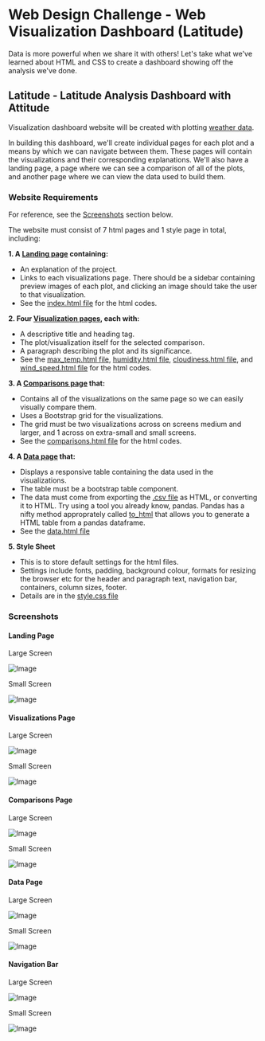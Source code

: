 # Web Design Challenge - Web Visualization Dashboard (Latitude) 

Data is more powerful when we share it with others! Let's take what we've learned about HTML and CSS to create a dashboard showing off the analysis we've done.


## Latitude - Latitude Analysis Dashboard with Attitude

Visualization dashboard website will be created  with plotting [weather data](https://github.com/cecileung1208/Homework/blob/master/Unit%2011%20-%20Web%20Design%20Challenge/Resources/cities.csv).<br>

In building this dashboard, we'll create individual pages for each plot and a means by which we can navigate between them. These pages will contain the visualizations and their corresponding explanations. We'll also have a landing page, a page where we can see a comparison of all of the plots, and another page where we can view the data used to build them.

### Website Requirements
For reference, see the [Screenshots](#screenshots) section below.

The website must consist of 7 html pages and 1 style page in total, including:

**1. A [Landing page](#landing-page) containing:**

  - An explanation of the project.
  - Links to each visualizations page. There should be a sidebar containing preview images of each plot, and clicking an image should take the user to that visualization.
  - See the [index.html file](https://github.com/cecileung1208/Homework/blob/master/Unit%2011%20-%20Web%20Design%20Challenge/index.html) for the html codes.

**2. Four [Visualization pages](#visualizations-page), each with:**

  - A descriptive title and heading tag.
  - The plot/visualization itself for the selected comparison.
  - A paragraph describing the plot and its significance.
  - See the [max_temp.html file](https://github.com/cecileung1208/Homework/blob/master/Unit%2011%20-%20Web%20Design%20Challenge/max_temp.html), [humidity.html file](https://github.com/cecileung1208/Homework/blob/master/Unit%2011%20-%20Web%20Design%20Challenge/max_temp.html), [cloudiness.html file](https://github.com/cecileung1208/Homework/blob/master/Unit%2011%20-%20Web%20Design%20Challenge/max_temp.html), and [wind_speed.html file](https://github.com/cecileung1208/Homework/blob/master/Unit%2011%20-%20Web%20Design%20Challenge/wind_speed.html) for the html codes.


**3. A [Comparisons page](#comparisons-page) that:**

  - Contains all of the visualizations on the same page so we can easily visually compare them.
  - Uses a Bootstrap grid for the visualizations.
  - The grid must be two visualizations across on screens medium and larger, and 1 across on extra-small and small screens.
  - See the [comparisons.html file](https://github.com/cecileung1208/Homework/blob/master/Unit%2011%20-%20Web%20Design%20Challenge/comparisons.html) for the html codes.


**4. A [Data page](#data-page) that:**

  - Displays a responsive table containing the data used in the visualizations.
  - The table must be a bootstrap table component. 
  - The data must come from exporting the [.csv file](https://github.com/cecileung1208/Homework/blob/master/Unit%2011%20-%20Web%20Design%20Challenge/Resources/cities.csv) as HTML, or converting it to HTML. Try using a tool you already know, pandas. Pandas has a nifty method approprately called [to_html](https://github.com/cecileung1208/Homework/blob/master/Unit%2011%20-%20Web%20Design%20Challenge/Resources/Cities%20Table%20HTML%20Coversion.ipynb) that allows you to generate a HTML table from a pandas dataframe.
  - See the [data.html file](https://github.com/cecileung1208/Homework/blob/master/Unit%2011%20-%20Web%20Design%20Challenge/data.html)
 
**5. Style Sheet**

  - This is to store default settings for the html files.  
  - Settings include fonts, padding, background colour, formats for resizing the browser etc for the header and paragraph text, navigation bar, containers, column sizes, footer.
  - Details are in the [style.css file](https://github.com/cecileung1208/Homework/blob/master/Unit%2011%20-%20Web%20Design%20Challenge/style.css)
### Screenshots

#### Landing Page

Large Screen

![Image](https://github.com/cecileung1208/Homework/blob/master/Unit%2011%20-%20Web%20Design%20Challenge/Visualizations/Dashboard%20-%20Big%20Screen.png)

Small Screen

![Image](https://github.com/cecileung1208/Homework/blob/master/Unit%2011%20-%20Web%20Design%20Challenge/Visualizations/Dashboard%20-%20Small%20Screen.png)


#### Visualizations Page

Large Screen 

![Image](https://github.com/cecileung1208/Homework/blob/master/Unit%2011%20-%20Web%20Design%20Challenge/Visualizations/Visualization%20-%20Big%20Screen.png)

Small Screen 

![Image](https://github.com/cecileung1208/Homework/blob/master/Unit%2011%20-%20Web%20Design%20Challenge/Visualizations/Visualization%20-%20Small%20Screen.png)

#### Comparisons Page

Large Screen

![Image](https://github.com/cecileung1208/Homework/blob/master/Unit%2011%20-%20Web%20Design%20Challenge/Visualizations/Comparison-%20Big%20Screen.png)

Small Screen

![Image](https://github.com/cecileung1208/Homework/blob/master/Unit%2011%20-%20Web%20Design%20Challenge/Visualizations/Comparison-%20Small%20Screen.png)

#### Data Page

Large Screen

![Image](https://github.com/cecileung1208/Homework/blob/master/Unit%2011%20-%20Web%20Design%20Challenge/Visualizations/Data%20-%20Big%20Screen.png)

Small Screen

![Image](https://github.com/cecileung1208/Homework/blob/master/Unit%2011%20-%20Web%20Design%20Challenge/Visualizations/Data%20-%20Small%20Screen.png)

#### Navigation Bar

Large Screen 

![Image](https://github.com/cecileung1208/Homework/blob/master/Unit%2011%20-%20Web%20Design%20Challenge/Visualizations/Navigation%20Bar%20-%20Big%20Screen.png)

Small Screen

![Image](https://github.com/cecileung1208/Homework/blob/master/Unit%2011%20-%20Web%20Design%20Challenge/Visualizations/Navigation%20Bar%20-%20Small%20Screen.png)

